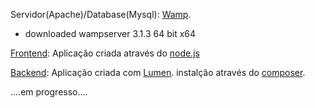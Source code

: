 Servidor(Apache)/Database(Mysql):
[Wamp](http://wampserver.aviatechno.net/).
- downloaded wampserver 3.1.3 64 bit x64

[Frontend](https://github.com/Xeubaka/spa-app):
Aplicação criada através do [node.js](https://nodejs.org/en/)

[Backend](https://github.com/Xeubaka/spa-api):
Aplicação	criada com [Lumen](https://lumen.laravel.com/).
instalção através do [composer](https://getcomposer.org/).


....em progresso....
